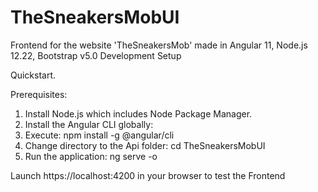 # TheSneakersMobUI
Frontend for the website 'TheSneakersMob' made in Angular 11, Node.js 12.22, Bootstrap v5.0
Development Setup

Quickstart.

Prerequisites:

1. Install Node.js which includes Node Package Manager.
2. Install the Angular CLI globally:
3. Execute:
    npm install -g @angular/cli
4. Change directory to the Api folder:
    cd TheSneakersMobUI
5. Run the application:
    ng serve -o

Launch https://localhost:4200 in your browser to test the Frontend
